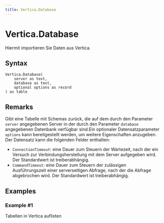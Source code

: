 ```yaml
---
title: Vertica.Database
---
```


# Vertica.Database


Hiermit importieren Sie Daten aus Vertica.


## Syntax

```powerquery
Vertica.Database(
    server as text,
    database as text,
    optional options as record
) as table
```


## Remarks

Gibt eine Tabelle mit Schemas zurück, die auf dem durch den Parameter <code>server</code> angegebenen Server in der durch den Parameter <code>database</code> angegebenen Datenbank verfügbar sind.Ein optionaler Datensatzparameter <code>options</code> kann bereitgestellt werden, um weitere Eigenschaften anzugeben. Der Datensatz kann die folgenden Felder enthalten:<ul>    <li><code>ConnectionTimeout</code>: eine Dauer zum Steuern der Wartezeit, nach der ein Versuch zur Verbindungsherstellung mit dem Server aufgegeben wird. Der Standardwert ist treiberabhängig.</li>    <li><code>CommandTimeout</code>: eine Dauer zum Steuern der zulässigen Ausführungszeit einer serverseitigen Abfrage, nach der die Abfrage abgebrochen wird. Der Standardwert ist treiberabhängig.</li></ul>


## Examples

### Example #1 
Tabellen in Vertica auflisten
```powerquery

```



